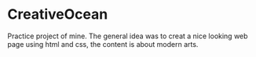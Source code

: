 # CreativeOcean
Practice project of mine. The general idea was to creat a nice looking web page using html and css, the content is about modern arts.
